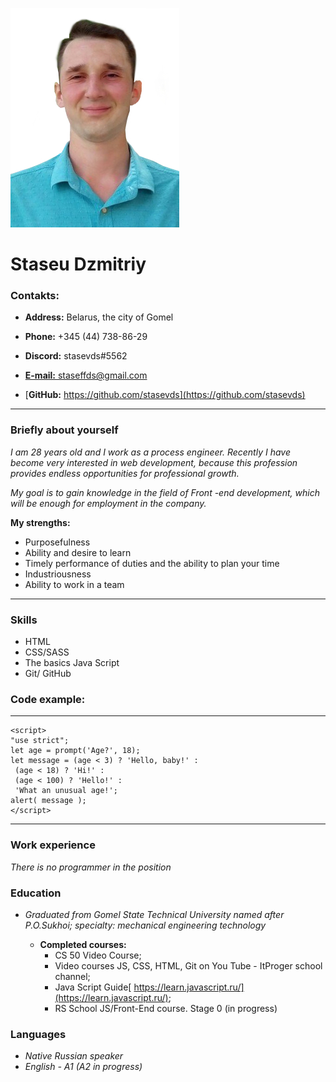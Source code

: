 ![image](https://raw.githubusercontent.com/stasevds/rsschool-cv/rsschool-cv-html/asset/img/%D0%BC%D0%BE%D1%91%20%D0%BB%D0%B8%D1%86%D0%BE.jpg)
# **Staseu Dzmitriy** 
### **Contakts:**

* **Address:** Belarus, the city of Gomel  

* **Phone:** +345 (44) 738-86-29 

* **Discord:**  stasevds#5562   

* [**E-mail:** staseffds@gmail.com ](staseffds@gmail.com) 

* [**GitHub:** https://github.com/stasevds](https://github.com/stasevds) 

*** 

### **Briefly about yourself** 

*I am 28 years old and I work as a process engineer. Recently I have become very interested in web development, because this profession provides endless opportunities for professional growth.*

*My goal is to gain knowledge in the field of Front -end development, which will be enough for employment in the company.* 

 **My strengths:**  

 * Purposefulness   
 * Ability and desire to learn  
 * Timely performance of duties and the ability to plan your time  
 * Industriousness  
 * Ability to work in a team 

*** 

 ### **Skills** 
 * HTML 
 * CSS/SASS  
 * The basics Java Script  
 * Git/ GitHub  

 ### **Code example:** 

 *** 
 ``` 
 <script>  
"use strict";  
let age = prompt('Age?', 18);  
let message = (age < 3) ? 'Hello, baby!' :  
  (age < 18) ? 'Hi!' :  
  (age < 100) ? 'Hello!' :  
  'What an unusual age!';  
alert( message );  
</script> 

``` 

*** 

### **Work experience** 

*There is no programmer in the position* 

### **Education** 

* *Graduated from Gomel State Technical University named after P.O.Sukhoi; specialty: mechanical engineering technology* 

   * **Completed courses:** 
       * CS 50 Video Course; 
       * Video courses JS, CSS, HTML, Git on You Tube - ItProger school channel; 
       * Java Script Guide[ https://learn.javascript.ru/](https://learn.javascript.ru/); 
       * RS School JS/Front-End course. Stage 0 (in progress)  

### **Languages** 

* *Native Russian speaker* 
* *English - A1 (A2 in progress)*
